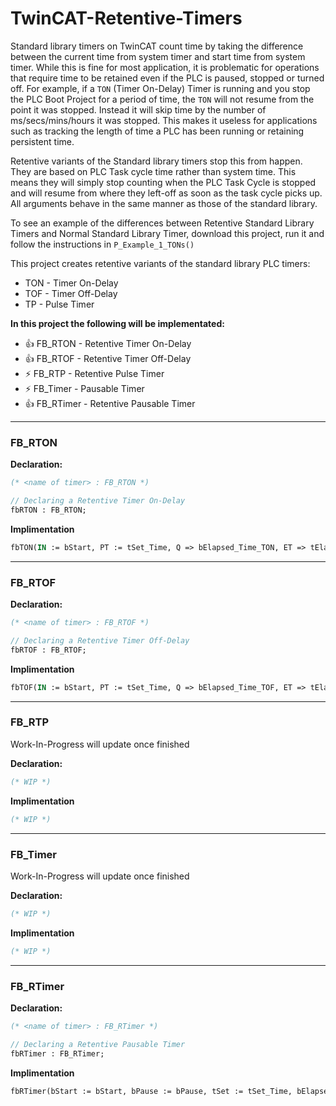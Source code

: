 # TwinCAT-Retentive-Timers
Standard library timers on TwinCAT count time by taking the difference between the current time from system timer and start time from system timer.
While this is fine for most application, it is problematic for operations that require time to be retained even if the PLC is paused, stopped or turned off.
For example, if a `TON` (Timer On-Delay) Timer is running and you stop the PLC Boot Project for a period of time, the `TON` will not resume from the point it was stopped.
Instead it will skip time by the number of ms/secs/mins/hours it was stopped. 
This makes it useless for applications such as tracking the length of time a PLC has been running or retaining persistent time.

Retentive variants of the Standard library timers stop this from happen. They are based on PLC Task cycle time rather than system time. 
This means they will simply stop counting when the PLC Task Cycle is stopped and will resume from where they left-off as soon as the task cycle picks up.
All arguments behave in the same manner as those of the standard library. 

To see an example of the differences between Retentive Standard Library Timers and Normal Standard Library Timer, download this project, run it and follow the instructions in `P_Example_1_TONs()`

This project creates retentive variants of the standard library PLC timers:
* TON - Timer On-Delay
* TOF - Timer Off-Delay
* TP  - Pulse Timer 


**In this project the following will be implementated:**

* 👍 FB_RTON    - Retentive Timer On-Delay
* 👍 FB_RTOF    - Retentive Timer Off-Delay 
* ⚡ FB_RTP     - Retentive  Pulse Timer
* ⚡ FB_Timer   - Pausable Timer
* 👍 FB_RTimer  - Retentive Pausable Timer

- - - -
### FB_RTON

**Declaration:** 
```Pascal
(* <name of timer> : FB_RTON *)

// Declaring a Retentive Timer On-Delay
fbRTON : FB_RTON;
```

**Implimentation**
```Pascal
fbTON(IN := bStart, PT := tSet_Time, Q => bElapsed_Time_TON, ET => tElapsed_Time_TON)
```

- - - -
### FB_RTOF

**Declaration:** 
```Pascal
(* <name of timer> : FB_RTOF *)

// Declaring a Retentive Timer Off-Delay
fbRTOF : FB_RTOF;
```

**Implimentation**
```Pascal
fbTOF(IN := bStart, PT := tSet_Time, Q => bElapsed_Time_TOF, ET => tElapsed_Time_TOF)
```

- - - -
### FB_RTP
Work-In-Progress will update once finished

**Declaration:** 
```Pascal
(* WIP *)
```

**Implimentation**
```Pascal
(* WIP *)
```

- - - -
### FB_Timer
Work-In-Progress will update once finished

**Declaration:** 
```Pascal
(* WIP *)
```

**Implimentation**
```Pascal
(* WIP *)
```

- - - -
### FB_RTimer

**Declaration:** 
```Pascal
(* <name of timer> : FB_RTimer *)

// Declaring a Retentive Pausable Timer
fbRTimer : FB_RTimer;
```

**Implimentation**
```Pascal
fbRTimer(bStart := bStart, bPause := bPause, tSet := tSet_Time, bElapsed => bElapsed_RTime, tElapsed => tElapsed_RTime);
```